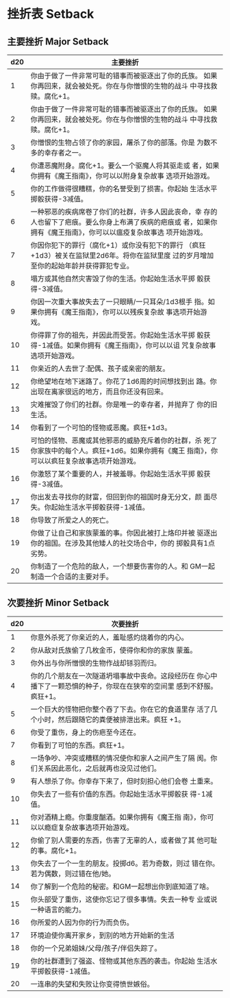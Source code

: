 # 挫折表 Setback

## 主要挫折 Major Setback

<table>
<thead>
<tr class="header">
<th>d20</th>
<th>主要挫折</th>
</tr>
</thead>
<tbody>
<tr class="odd">
<td>1</td>
<td>你由于做了一件非常可耻的错事而被驱逐出了你的氏族。
如果你再回来，就会被处死。你在与你憎恨的生物的战斗
中寻找救赎。腐化+1。</td>
</tr>
<tr class="even">
<td>2</td>
<td>你由于做了一件非常可耻的错事而被驱逐出了你的氏族。
如果你再回来，就会被处死。你在与你憎恨的生物的战斗
中寻找救赎。腐化+1。</td>
</tr>
<tr class="odd">
<td>3</td>
<td>你憎恨的生物占领了你的家园，屠杀了你的部落。你是
为数不多的幸存者之一。</td>
</tr>
<tr class="even">
<td>4</td>
<td>你遭恶魔附身。腐化+1。要么一个驱魔人将其驱走或
者，如果你拥有《魔王指南》，你可以以附身复杂故事 选项开始游戏。</td>
</tr>
<tr class="odd">
<td>5</td>
<td>你的工作做得很糟糕，你的名誉受到了损害。你起始
生活水平掷骰获得-3减值。</td>
</tr>
<tr class="even">
<td>6</td>
<td>一种邪恶的疾病席卷了你们的社群，许多人因此丧命，幸
存的人也留下了疤痕。要么你身上布满了疾病的疤痕或
者，如果你拥有《魔王指南》，你可以以瘟疫复杂故事选 项开始游戏。</td>
</tr>
<tr class="odd">
<td>7</td>
<td>你因你犯下的罪行（腐化+1）或你没有犯下的罪行
（疯狂+1d3）被关在监狱里2d6年。将你在监狱里度
过的岁月增加至你的起始年龄并获得罪犯专业。</td>
</tr>
<tr class="even">
<td>8</td>
<td>塌方或其他自然灾害毁了你的生活。你起始生活水平掷 骰获得-3减值。</td>
</tr>
<tr class="odd">
<td>9</td>
<td>你因一次重大事故失去了一只眼睛/一只耳朵/1d3根手
指。如果你拥有《魔王指南》，你可以以残疾复杂故 事选项开始游戏。</td>
</tr>
<tr class="even">
<td>10</td>
<td>你得罪了你的祖先，并因此而受苦。你起始生活水平掷
骰获得-1减值。如果你拥有《魔王指南》，你可以以诅
咒复杂故事选项开始游戏。</td>
</tr>
<tr class="odd">
<td>11</td>
<td>你亲近的人去世了:配偶、孩子或亲密的朋友。</td>
</tr>
<tr class="even">
<td>12</td>
<td>你绝望地在地下迷路了。你花了1d6周的时间想找到出
路。你出现在离家很远的地方，而且你还没有回来。</td>
</tr>
<tr class="odd">
<td>13</td>
<td>灾难摧毁了你们的社群。你是唯一的幸存者，并抛弃了 你的旧生活。</td>
</tr>
<tr class="even">
<td>14</td>
<td>你看到了一个可怕的怪物或恶魔。疯狂+1d3。</td>
</tr>
<tr class="odd">
<td>15</td>
<td>可怕的怪物、恶魔或其他邪恶的威胁充斥着你的社群，杀
死了你家族中的每个人。疯狂+1d6。如果你拥有《魔王
指南》，你可以以疯狂复杂故事选项开始游戏。</td>
</tr>
<tr class="even">
<td>16</td>
<td>你激怒了某个重要的人，并被羞辱。你起始生活水平掷 骰获得-3减值。</td>
</tr>
<tr class="odd">
<td>17</td>
<td>你出发去寻找你的财富，但回到你的祖国时身无分文，颜
面尽失。你起始生活水平掷骰获得-1减值。</td>
</tr>
<tr class="even">
<td>18</td>
<td>你导致了所爱之人的死亡。</td>
</tr>
<tr class="odd">
<td>19</td>
<td>你做了让自己和家族蒙羞的事。你因此被打上烙印并被
驱逐出你的祖国。在涉及其他矮人的社交场合中，你的 掷骰具有1点劣势。</td>
</tr>
<tr class="even">
<td>20</td>
<td>你制造了一个危险的敌人，一个想要伤害你的人。和
GM一起制造一个合适的主要对手。</td>
</tr>
</tbody>
</table>

## 次要挫折 Minor Setback

<table>
<thead>
<tr class="header">
<th>d20</th>
<th>次要挫折</th>
</tr>
</thead>
<tbody>
<tr class="odd">
<td>1</td>
<td>你意外杀死了你亲近的人，羞耻感灼烧着你的内心。</td>
</tr>
<tr class="even">
<td>2</td>
<td>你从敌对氏族偷了几枚金币，使得你和你的家族 蒙羞。</td>
</tr>
<tr class="odd">
<td>3</td>
<td>你外出与你所憎恨的生物作战却铩羽而归。</td>
</tr>
<tr class="even">
<td>4</td>
<td>你的几个朋友在一次隧道坍塌事故中丧命。这段经历在
你心中播下了一颗恐惧的种子，你现在在狭窄的空间里
感到不舒服。疯狂+1。</td>
</tr>
<tr class="odd">
<td>5</td>
<td>一个巨大的怪物把你整个吞了下去。你在它的食道里存
活了几个小时，然后跟随它的粪便被排泄出来。疯狂 +1。</td>
</tr>
<tr class="even">
<td>6</td>
<td>你受了重伤，身上的伤疤至今还在。</td>
</tr>
<tr class="odd">
<td>7</td>
<td>你看到了可怕的东西。疯狂+1。</td>
</tr>
<tr class="even">
<td>8</td>
<td>一场争吵、冲突或糟糕的情况使你和家人之间产生了隔
阂。你们关系因此恶化，之后就再也没见过他们。</td>
</tr>
<tr class="odd">
<td>9</td>
<td>有人想杀了你。你幸存下来了，但时刻担心他们会卷 土重来。</td>
</tr>
<tr class="even">
<td>10</td>
<td>你失去了一些有价值的东西。你起始生活水平掷骰获 得-1减值。</td>
</tr>
<tr class="odd">
<td>11</td>
<td>你对酒精上瘾。你重度酗酒。如果你拥有《魔王指
南》，你可以以瘾症复杂故事选项开始游戏。</td>
</tr>
<tr class="even">
<td>12</td>
<td>你偷了别人需要的东西，伤害了无辜的人，或者做了其
他可耻的事。腐化+1。</td>
</tr>
<tr class="odd">
<td>13</td>
<td>你失去了一个一生的朋友。投掷d6。若为奇数，则过
错在你。若为偶数，则过错在他/她。</td>
</tr>
<tr class="even">
<td>14</td>
<td>你了解到一个危险的秘密。和GM一起想出你到底知道了啥。</td>
</tr>
<tr class="odd">
<td>15</td>
<td>你头部受了重伤，这使你忘记了很多事情。失去一种专
业或说一种语言的能力。</td>
</tr>
<tr class="even">
<td>16</td>
<td>你所爱的人因为你的行为而负伤。</td>
</tr>
<tr class="odd">
<td>17</td>
<td>环境迫使你离开家乡，到别的地方开始新的生活</td>
</tr>
<tr class="even">
<td>18</td>
<td>你的一个兄弟姐妹/父母/孩子/伴侣失踪了。</td>
</tr>
<tr class="odd">
<td>19</td>
<td>你的社群遭到了强盗、怪物或其他东西的袭击。你起始
生活水平掷骰获得-1减值。</td>
</tr>
<tr class="even">
<td>20</td>
<td>一连串的失望和失败让你变得愤世嫉俗。</td>
</tr>
</tbody>
</table>
